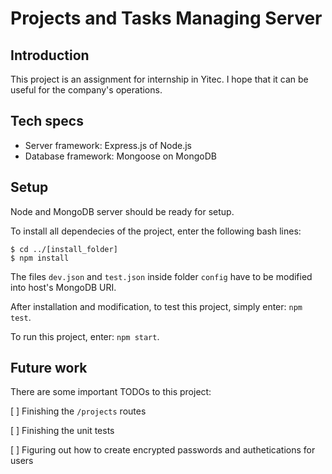 # Projects and Tasks Managing Server

## Introduction
This project is an assignment for internship in Yitec.
I hope that it can be useful for the company's operations.

## Tech specs
* Server framework: Express.js of Node.js
* Database framework: Mongoose on MongoDB

## Setup
Node and MongoDB server should be ready for setup.

To install all dependecies of the project, enter the following bash lines:
```
$ cd ../[install_folder]
$ npm install
```
The files `dev.json` and `test.json` inside folder `config` have to be modified into host's MongoDB URI.

After installation and modification, to test this project, simply enter: `npm test`.

To run this project, enter: `npm start`.

## Future work
There are some important TODOs to this project:

[  ] Finishing the `/projects` routes

[  ] Finishing the unit tests

[  ] Figuring out how to create encrypted passwords and authetications for users
